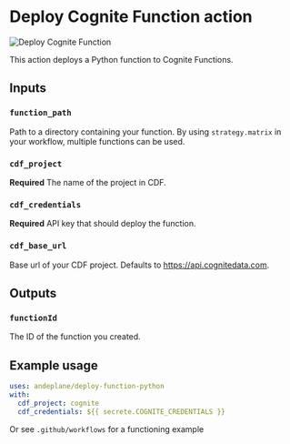 # Deploy Cognite Function action

![Deploy Cognite Function](https://github.com/andeplane/deploy-function-python/workflows/Deploy%20Cognite%20Function/badge.svg)

This action deploys a Python function to Cognite Functions.

## Inputs

### `function_path`

Path to a directory containing your function. By using `strategy.matrix` in your workflow, multiple functions can be used.

### `cdf_project`

**Required** The name of the project in CDF.

### `cdf_credentials`

**Required** API key that should deploy the function.

### `cdf_base_url`

Base url of your CDF project. Defaults to https://api.cognitedata.com.

## Outputs

### `functionId`

The ID of the function you created.

## Example usage

```yml
uses: andeplane/deploy-function-python
with:
  cdf_project: cognite
  cdf_credentials: ${{ secrete.COGNITE_CREDENTIALS }}
```

Or see `.github/workflows` for a functioning example
